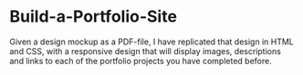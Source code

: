 # Build-a-Portfolio-Site
Given a design mockup as a PDF-file, I have replicated that design in HTML and CSS, with a responsive design that will display images, descriptions and links to each of the portfolio projects you have completed before.
